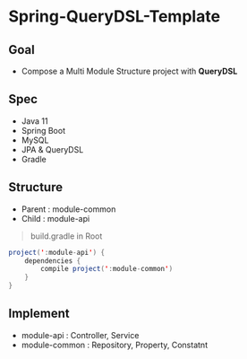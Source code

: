 # Spring-QueryDSL-Template

## Goal

* Compose a Multi Module Structure project with **QueryDSL**

## Spec

* Java 11
* Spring Boot
* MySQL
* JPA & QueryDSL
* Gradle

## Structure

* Parent : module-common
* Child : module-api

> build.gradle in Root
``` java
project(':module-api') {
    dependencies {
        compile project(':module-common')
    }
} 
```

## Implement

* module-api : Controller, Service
* module-common : Repository, Property, Constatnt
